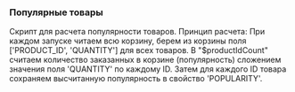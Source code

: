 ### Популярные товары ###
Скрипт для расчета популярности товаров.
Принцип расчета: При каждом запуске читаем всю корзину, берем из корзины поля ['PRODUCT_ID', 'QUANTITY'] для всех товаров.
В "$productIdCount" считаем количество заказанных в корзине (популярность) сложением значения поля 'QUANTITY' по каждому ID.
Затем для каждого ID товара сохраняем высчитанную популярность в свойство 'POPULARITY'.
        
       
        